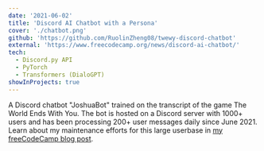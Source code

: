 ```yaml
---
date: '2021-06-02'
title: 'Discord AI Chatbot with a Persona'
cover: './chatbot.png'
github: 'https://github.com/RuolinZheng08/twewy-discord-chatbot'
external: 'https://www.freecodecamp.org/news/discord-ai-chatbot/'
tech:
  - Discord.py API
  - PyTorch
  - Transformers (DialoGPT)
showInProjects: true
---
```


A Discord chatbot "JoshuaBot" trained on the transcript of the game The World Ends With You. The bot is hosted on a Discord server with 1000+ users and has been processing 200+ user messages daily since June 2021. Learn about my maintenance efforts for this large userbase in [my freeCodeCamp blog post](https://www.freecodecamp.org/news/recovering-from-deployment-hell-what-i-learned-from-deploying-my-discord-bot-to-a-1000-user-server/).